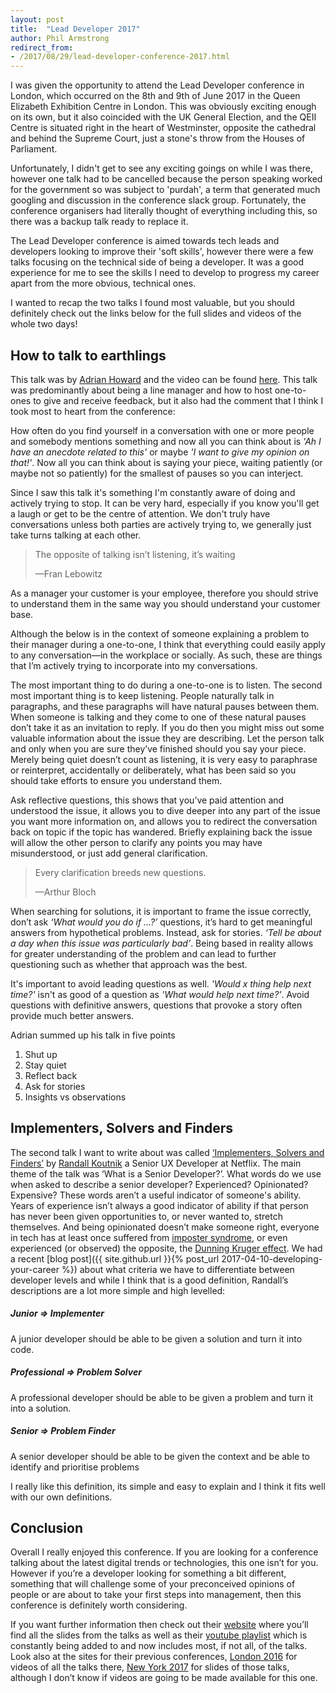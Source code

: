 ```yaml
---
layout: post
title:  "Lead Developer 2017"
author: Phil Armstrong
redirect_from:
- /2017/08/29/lead-developer-conference-2017.html
---
```

I was given the opportunity to attend the Lead Developer conference in London, which occurred on the 8th and 9th of June 2017 in the Queen Elizabeth Exhibition Centre in London. This was obviously exciting enough on its own, but it also coincided with the UK General Election, and the QEII Centre is situated right in the heart of Westminster, opposite the cathedral and behind the Supreme Court, just a stone's throw from the Houses of Parliament.

Unfortunately, I didn't get to see any exciting goings on while I was there, however one talk had to be cancelled because the person speaking worked for the government so was subject to 'purdah', a term that generated much googling and discussion in the conference slack group. Fortunately, the conference organisers had literally thought of everything including this, so there was a backup talk ready to replace it.

The Lead Developer conference is aimed towards tech leads and developers looking to improve their 'soft skills', however there were a few talks focusing on the technical side of being a developer. It was a good experience for me to see the skills I need to develop to progress my career apart from the more obvious, technical ones.

I wanted to recap the two talks I found most valuable, but you should definitely check out the links below for the full slides and videos of the whole two days!

## How to talk to earthlings
This talk was by [Adrian Howard](https://twitter.com/adrianh) and the video can be found [here](https://www.youtube.com/watch?v=B1wgGzO6SIg&index=2&list=PLBzScQzZ83I81fnpqX2AkYD5c5cKgrqc2).
This talk was predominantly about being a line manager and how to host one-to-ones to give and receive feedback, but it also had the comment that I think I took most to heart from the conference:

How often do you find yourself in a conversation with one or more people and somebody mentions something and now all you can think about is _'Ah I have an anecdote related to this'_ or maybe _'I want to give my opinion on that!'_. Now all you can think about is saying your piece, waiting patiently (or maybe not so patiently) for the smallest of pauses so you can interject.

Since I saw this talk it's something I'm constantly aware of doing and actively trying to stop. It can be very hard, especially if you know you'll get a laugh or get to be the centre of attention. We don't truly have conversations unless both parties are actively trying to, we generally just take turns talking at each other.

> The opposite of talking isn’t listening, it’s waiting
> 
> —Fran Lebowitz

As a manager your customer is your employee, therefore you should strive to understand them in the same way you should understand your customer base. 

Although the below is in the context of someone explaining a problem to their manager during a one-to-one, I think that everything could easily apply to any conversation—in the workplace or socially. As such, these are things that I’m actively trying to incorporate into my conversations.

The most important thing to do during a one-to-one is to listen. The second most important thing is to keep listening. People naturally talk in paragraphs, and these paragraphs will have natural pauses between them. When someone is talking and they come to one of these natural pauses don’t take it as an invitation to reply. If you do then you might miss out some valuable information about the issue they are describing. Let the person talk and only when you are sure they’ve finished should you say your piece.
Merely being quiet doesn’t count as listening, it is very easy to paraphrase or reinterpret, accidentally or deliberately, what has been said so you should take efforts to ensure you understand them.



Ask reflective questions, this shows that you’ve paid attention and understood the issue, it allows you to dive deeper into any part of the issue you want more information on, and allows you to redirect the conversation back on topic if the topic has wandered. Briefly explaining back the issue will allow the other person to clarify any points you may have misunderstood, or just add general clarification.

> Every clarification breeds new questions.
> 
> —Arthur Bloch

When searching for solutions, it is important to frame the issue correctly, don’t ask _‘What would you do if …?’_ questions, it’s hard to get meaningful answers from hypothetical problems. Instead, ask for stories. _‘Tell be about a day when this issue was particularly bad’_. Being based in reality allows for greater understanding of the problem and can lead to further questioning such as whether that approach was the best.

It's important to avoid leading questions as well. _'Would x thing help next time?'_ isn't as good of a question as _'What would help next time?'_. Avoid questions with definitive answers, questions that provoke a story often provide much better answers.

Adrian summed up his talk in five points
1. Shut up
2. Stay quiet
3. Reflect back
4. Ask for stories
5. Insights vs observations

## Implementers, Solvers and Finders

The second talk I want to write about was called [‘Implementers, Solvers and Finders’](https://www.youtube.com/watch?v=yIPbE7BssOs&index=14&list=PLBzScQzZ83I81fnpqX2AkYD5c5cKgrqc2) by [Randall Koutnik](https://twitter.com/rkoutnik) a Senior UX Developer at Netflix. The main theme of the talk was ‘What is a Senior Developer?’. What words do we use when asked to describe a senior developer? Experienced? Opinionated? Expensive? These words aren’t a useful indicator of someone's ability. Years of experience isn’t always a good indicator of ability if that person has never been given opportunities to, or never wanted to, stretch themselves. And being opinionated doesn’t make someone right, everyone in tech has at least once suffered from [imposter syndrome](https://en.wikipedia.org/wiki/Impostor_syndrome), or even experienced (or observed) the opposite, the [Dunning Kruger effect](https://en.wikipedia.org/wiki/Dunning%E2%80%93Kruger_effect).
We had a recent [blog post]({{ site.github.url }}{% post_url 2017-04-10-developing-your-career %}) about what criteria we have to differentiate between developer levels and while I think that is a good definition, Randall’s descriptions are a lot more simple and high levelled:

##### Junior => Implementer

A junior developer should be able to be given a solution and turn it into code.

##### Professional => Problem Solver

A professional developer should be able to be given a problem and turn it into a solution.

##### Senior => Problem Finder

A senior developer should be able to be given the context and be able to identify and prioritise problems 

I really like this definition, its simple and easy to explain and I think it fits well with our own definitions.

## Conclusion

Overall I really enjoyed this conference. If you are looking for a conference talking about the latest digital trends or technologies, this one isn’t for you. However if you’re a developer looking for something a bit different, something that will challenge some of your preconceived opinions of people or are about to take your first steps into management, then this conference is definitely worth considering.

If you want further information then check out their [website](http://2017.theleaddeveloper.com/) where you’ll find all the slides from the talks as well as their [youtube playlist](https://www.youtube.com/playlist?list=PLBzScQzZ83I81fnpqX2AkYD5c5cKgrqc2) which is constantly being added to and now includes most, if not all, of the talks. Look also at the sites for their previous conferences, [London 2016](http://2016.theleaddeveloper.com/) for videos of all the talks there, [New York 2017](http://2017.theleaddeveloper-ny.com/blog/2017-02-21-slides-from-the-lead-developer-new-york-2017) for slides of those talks, although I don’t know if videos are going to be made available for this one.
